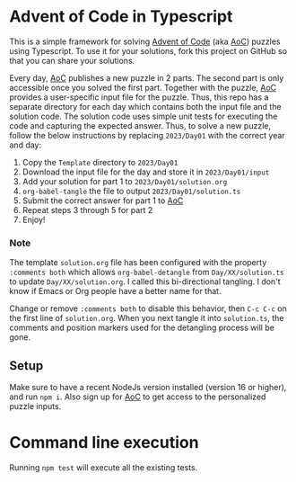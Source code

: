 # Advent of Code in Typescript

This is a simple framework for solving [Advent of Code] (aka [AoC]) puzzles using Typescript. To use it for your
solutions, fork this project on GitHub so that you can share your solutions.

Every day, [AoC] publishes a new puzzle in 2 parts. The second part is only accessible once you solved the first part.
Together with the puzzle, [AoC] provides a user-specific input file for the puzzle. Thus, this repo has a separate
directory for each day which contains both the input file and the solution code. The solution code uses simple unit
tests for executing the code and capturing the expected answer. Thus, to solve a new puzzle, follow the below
instructions by replacing `2023/Day01` with the correct year and day:

1. Copy the `Template` directory to `2023/Day01`
2. Download the input file for the day and store it in `2023/Day01/input`
3. Add your solution for part 1 to `2023/Day01/solution.org`
4. `org-babel-tangle` the file to output `2023/Day01/solution.ts`
5. Submit the correct answer for part 1 to [AoC]
6. Repeat steps 3 through 5 for part 2
7. Enjoy!

### Note

The template `solution.org` file has been configured with the property
`:comments both` which allows `org-babel-detangle` from `Day/XX/solution.ts` to
update `Day/XX/solution.org`. I called this bi-directional tangling. I don't
know if Emacs or Org people have a better name for that.

Change or remove `:comments both` to disable this behavior, then `C-c C-c` on
the first line of `solution.org`. When you next tangle it into `solution.ts`,
the comments and position markers used for the detangling process will be gone.

## Setup

Make sure to have a recent NodeJs version installed (version 16 or higher), and run `npm i`. Also sign up for
[AoC] to get access to the personalized puzzle inputs.

# Command line execution

Running `npm test` will execute all the existing tests.


[Advent of Code]: https://adventofcode.com/
[AoC]: https://adventofcode.com/
